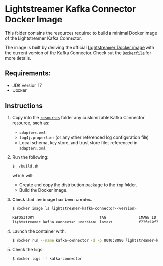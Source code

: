 # Lightstreamer Kafka Connector Docker Image

This folder contains the resources required to build a minimal Docker image of the Lightstreamer Kafka Connector.

The image is built by deriving the official [Lightstreamer Docker image](https://hub.docker.com/_/lightstreamer) with the current version of the Kafka Connector. Check out the [`Dockerfile`](./Dockerfile) for more details.

## Requirements:

- JDK version 17
- Docker

## Instructions

1. Copy into the [`resources`](resources/) folder any customizable Kafka Connector resource, such as:
   - `adapters.xml`
   - `log4j.properties` (or any other referenced log configuration file)
   - Local schema, key store, and trust store files referenced in `adapters.xml`

2. Run the following:

   ```sh
   $ ./build.sh
   ```

   which will:
   
   - Create and copy the distribution package to the `tmp` folder.
   - Build the Docker image.

3. Check that the image has been created:

   ```sh
   $ docker image ls lightstreamer-kafka-connector-<version>

   REPOSITORY                              TAG               IMAGE ID       CREATED          SIZE
   lightstreamer-kafka-connector-<version> latest            f77fc60f7892   13 minutes ago   602MB
   ```

4. Launch the container with:

   ```sh
   $ docker run --name kafka-connector -d -p 8080:8080 lightstreamer-kafka-connector-<version>
   ```
 
5. Check the logs:
 
   ```sh
   $ docker logs -f kafka-connector
   ```
